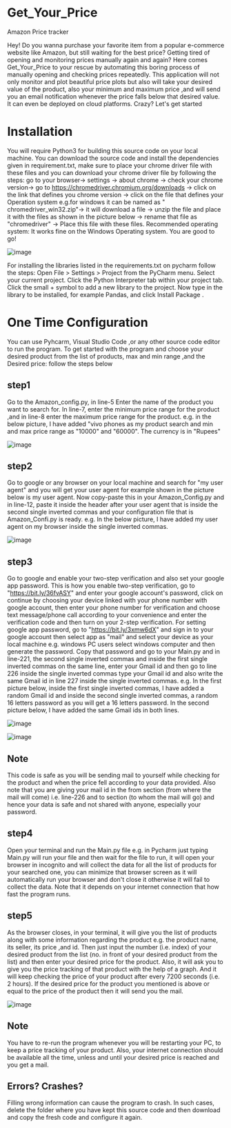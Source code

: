 # Get_Your_Price
Amazon Price tracker

Hey! Do you wanna purchase your favorite item from a popular e-commerce website like Amazon, but still waiting for the best price? Getting tired of opening and monitoring prices manually again and again? Here comes Get_Your_Price to your rescue by automating this boring process of manually opening and checking prices repeatedly. This application will not only monitor and plot beautiful price plots but also will take your desired value of the product, also your minimum and maximum price ,and will send you an email notification whenever the price falls below that desired value. It can even be deployed on cloud platforms. Crazy? Let's get started

# Installation
You will require Python3 for building this source code on your local machine. You can download the source code and install the dependencies given in requirement.txt, make sure to place your chrome driver file with these files and you can download your chrome driver file by following the steps: go to your browser-> settings -> about chrome -> check your chrome version-> go to https://chromedriver.chromium.org/downloads -> click on the link that defines you chrome version -> click on the file that defines your Operation system e.g.for windows it can be named as "	chromedriver_win32.zip"-> it will download a file -> unzip the file and place it with the files as shown in the picture below -> rename that file as "chromedriver" -> Place this file with these files. Recommended operating system: It works fine on the Windows Operating system. You are good to go!

![image](https://user-images.githubusercontent.com/63044831/124711316-8e555480-df1b-11eb-9cc1-cd3a5c842058.png)


For installing the libraries listed in the requirements.txt on pycharm follow the steps:
Open File > Settings > Project from the PyCharm menu.
Select your current project.
Click the Python Interpreter tab within your project tab.
Click the small + symbol to add a new library to the project.
Now type in the library to be installed, for example Pandas, and click Install Package .

# One Time Configuration
You can use Pyhcarm, Visual Studio Code ,or any other source code editor to run the program. 
To get started with the program and choose your desired product from the list of products, max and min range ,and the Desired price: follow the steps below

## step1 
Go to the Amazon_config.py, in line-5 Enter the name of the product you want to search for. In line-7, enter the minimum price range for the product ,and in line-8 enter the maximum price range for the product. e.g. in the below picture, I have added "vivo phones as my product search and min and max price range as "10000" and "60000". The currency is in "Rupees"

![image](https://user-images.githubusercontent.com/63044831/124705543-711c8800-df13-11eb-88ce-bea189db9855.png)


## step2
Go to google or any browser on your local machine and search for "my user agent" and you will get your user agent for example shown in the picture below is my user agent. Now copy-paste this in your Amazon_Config.py and in line-12, paste it inside the header after your user agent that is inside the second single inverted commas and your 
configuration file that is Amazon_Confi.py is ready. e.g. In the below picture, I have added my user agent on my browser inside the single inverted commas.

![image](https://user-images.githubusercontent.com/63044831/124705860-f56f0b00-df13-11eb-9995-2a8a7e8a49fc.png)


## step3
Go to google and enable your two-step verification and also set your google app password. This is how you enable two-step verification, go to "https://bit.ly/36fvASY" and enter your google account's password, click on continue by choosing your device linked with your phone number with google account, then enter your phone number for verification and choose text message/phone call according to your convenience and enter the verification code and then turn on your 2-step verification. 
For setting google app password, go to "https://bit.ly/3xmw6dX" and sign in to your google account then select app as "mail" and select your device as your local machine e.g. windows PC users select windows computer and then generate the password. Copy that password and go to your Main.py and in line-221, the second single inverted commas and inside the first single inverted commas on the same line, enter your Gmail id and then go to line 226 inside the single inverted commas type your Gmail id and also write the same Gmail id in line 227 inside the single inverted commas.
e.g. In the first picture below, inside the first single inverted commas, I have added a random Gmail id and inside the second single inverted commas, a random 16 letters password as you will get a 16 letters password. In the second picture below, I have added the same Gmail ids in both lines.

![image](https://user-images.githubusercontent.com/63044831/124706157-76c69d80-df14-11eb-9d51-641ac41b91aa.png)

![image](https://user-images.githubusercontent.com/63044831/124706500-08360f80-df15-11eb-98f3-babdabc2a59f.png)


## Note
This code is safe as you will be sending mail to yourself while checking for the product and when the price fell according to your data provided. Also note that you are giving your mail id in the from section (from where the mail will come) i.e. line-226 and to section (to whom the mail will go) and hence your data is safe and not shared with anyone, especially your password.
## step4
Open your terminal and run the Main.py file e.g. in Pycharm just typing Main.py will run your file and then wait for the file to run, it will open your browser in incognito and will collect the data for all the list of products for your searched one, you can minimize that browser screen as it will automatically run your browser and don't close it otherwise it will fail to collect the data. Note that it depends on your internet connection that how fast the program runs.
## step5
As the browser closes, in your terminal, it will give you the list of products along with some information regarding the product e.g. the product name, its seller, its price ,and id. Then just input the number (i.e. index) of your desired product from the list (no. in front of your desired product from the list) and then enter your desired price for the product. Also, it will ask you to give you the price tracking of that product with the help of a graph. And it will keep checking the price of your product after every 7200 seconds (i.e. 2 hours). If the desired price for the product you mentioned is above or equal to the price of the product then it will send you the mail.

![image](https://user-images.githubusercontent.com/63044831/124706969-c9548980-df15-11eb-973b-b2cabfb8cd5c.png)


## Note
You have to re-run the program whenever you will be restarting your PC, to keep a price tracking of your product. Also, your internet connection should be available all the time, unless and until your desired price is reached and you get a mail. 

## Errors? Crashes?
Filling wrong information can cause the program to crash. In such cases, delete the folder where you have kept this source code and then download and copy the fresh code and configure it again.
